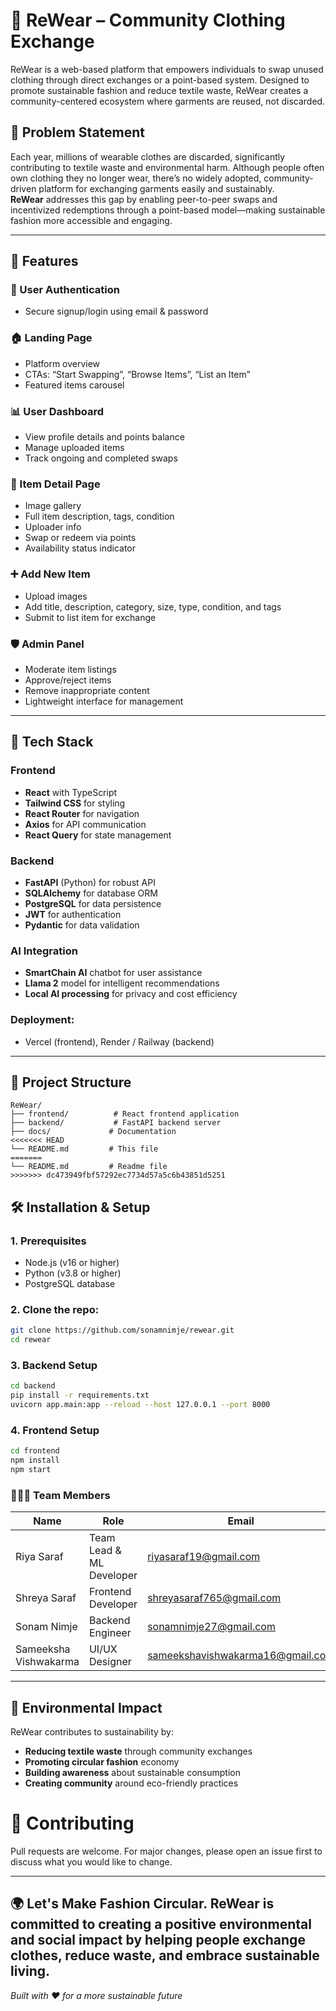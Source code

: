 # 👕 ReWear – Community Clothing Exchange

ReWear is a web-based platform that empowers individuals to swap unused clothing through direct exchanges or a point-based system. Designed to promote sustainable fashion and reduce textile waste, ReWear creates a community-centered ecosystem where garments are reused, not discarded.

## 🧩 Problem Statement

Each year, millions of wearable clothes are discarded, significantly contributing to textile waste and environmental harm. Although people often own clothing they no longer wear, there’s no widely adopted, community-driven platform for exchanging garments easily and sustainably.  
**ReWear** addresses this gap by enabling peer-to-peer swaps and incentivized redemptions through a point-based model—making sustainable fashion more accessible and engaging.

---
## 🚀 Features

### 👤 User Authentication
- Secure signup/login using email & password

### 🏠 Landing Page
- Platform overview
- CTAs: “Start Swapping”, “Browse Items”, “List an Item”
- Featured items carousel

### 📊 User Dashboard
- View profile details and points balance
- Manage uploaded items
- Track ongoing and completed swaps

### 🧥 Item Detail Page
- Image gallery
- Full item description, tags, condition
- Uploader info
- Swap or redeem via points
- Availability status indicator

### ➕ Add New Item
- Upload images
- Add title, description, category, size, type, condition, and tags
- Submit to list item for exchange

### 🛡️ Admin Panel
- Moderate item listings
- Approve/reject items
- Remove inappropriate content
- Lightweight interface for management

---


## 🚀 Tech Stack

### Frontend
- **React** with TypeScript
- **Tailwind CSS** for styling
- **React Router** for navigation
- **Axios** for API communication
- **React Query** for state management

### Backend
- **FastAPI** (Python) for robust API
- **SQLAlchemy** for database ORM
- **PostgreSQL** for data persistence
- **JWT** for authentication
- **Pydantic** for data validation

### AI Integration
- **SmartChain AI** chatbot for user assistance
- **Llama 2** model for intelligent recommendations
- **Local AI processing** for privacy and cost efficiency

### Deployment:
- Vercel (frontend), Render / Railway (backend)
---

## 📁 Project Structure

```
ReWear/
├── frontend/          # React frontend application
├── backend/           # FastAPI backend server
├── docs/             # Documentation
<<<<<<< HEAD
└── README.md         # This file
=======
└── README.md         # Readme file
>>>>>>> dc473949fbf57292ec7734d57a5c6b43851d5251
```

## 🛠️ Installation & Setup

### 1.  Prerequisites
- Node.js (v16 or higher)
- Python (v3.8 or higher)
- PostgreSQL database

### 2. Clone the repo:

```bash
git clone https://github.com/sonamnimje/rewear.git
cd rewear
```
### 3. Backend Setup
```bash
cd backend
pip install -r requirements.txt
uvicorn app.main:app --reload --host 127.0.0.1 --port 8000
```

### 4. Frontend Setup
```bash
cd frontend
npm install
npm start
```

### 🧑‍🤝‍🧑 Team Members

| Name          | Role                 | Email                       |
|---------------|----------------------|-----------------------------|
| Riya Saraf   | Team Lead & ML Developer | riyasaraf19@gmail.com     |
| Shreya Saraf  | Frontend Developer   | shreyasaraf765@gmail.com     |
| Sonam Nimje   | Backend Engineer     | sonamnimje27@gmail.com     |
| Sameeksha Vishwakarma    | UI/UX Designer       | sameekshavishwakarma16@gmail.com     |
---

## 🌱 Environmental Impact

ReWear contributes to sustainability by:
- **Reducing textile waste** through community exchanges
- **Promoting circular fashion** economy
- **Building awareness** about sustainable consumption
- **Creating community** around eco-friendly practices

# 🤝 Contributing
Pull requests are welcome. For major changes, please open an issue first to discuss what you would like to change.

---
🌍 Let's Make Fashion Circular.
ReWear is committed to creating a positive environmental and social impact by helping people exchange clothes, reduce waste, and embrace sustainable living.
---

*Built with ❤️ for a more sustainable future* 


